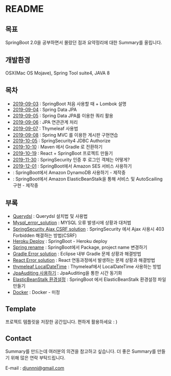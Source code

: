 # README

## 목표

SpringBoot 2.0을 공부하면서 몰랐던 점과 요약정리에 대한 Summary를 올립니다.

## 개발환경

OSX\(Mac OS Mojave\), Spring Tool suite4, JAVA 8

## 목차

* [2019-09-03](https://github.com/Djunnni/Springboot-Summary/blob/master/2019-09-03.md) : SpringBoot 처음 사용할 때 + Lombok 설명
* [2019-09-04](https://github.com/Djunnni/Springboot-Summary/blob/master/2019-09-04.md) : Spring Data JPA 
* [2019-09-05](https://github.com/Djunnni/Springboot-Summary/blob/master/2019-09-05.md) : Spring Data JPA를 이용한 쿼리 활용
* [2019-09-06](https://github.com/Djunnni/Springboot-Summary/blob/master/2019-09-06.md) : JPA 연관관계 처리
* [2019-09-07](https://github.com/Djunnni/Springboot-Summary/blob/master/2019-09-07.md) : Thymeleaf 사용법
* [2019-09-08](https://github.com/Djunnni/Springboot-Summary/blob/master/2019-09-08.md) : Spring MVC 를 이용한 게시판 구현연습
* [2019-10-05](https://github.com/Djunnni/Springboot-Summary/blob/master/2019-10-05.md) : SpringSecurity4 JDBC Authorize
* [2019-10-10](https://github.com/Djunnni/Springboot-Summary/blob/master/2019-10-10.md) : Maven 에서 Gradle 로 전환하기
* [2019-10-19](https://github.com/Djunnni/Springboot-Summary/blob/master/2019-10-19.md) : React + SpringBoot 프로젝트 만들기
* [2019-11-30](https://github.com/Djunnni/Springboot-Summary/blob/master/2019-11-30.md) : SpringSecurity 인증 후 로그인 객체는 어떻게? 
* [2019-12-01](https://github.com/Djunnni/Springboot-Summary/blob/master/2019-12-01.md) : SpringBoot에서 Amazon SES 서비스 사용하기
* [](#) : SpringBoot에서 Amazon DynamoDB 사용하기 - 제작중
* [](#) : SpringBoot에서 Amazon ElasticBeanStalk을 통해 서비스 및 AutoScailing 구현 - 제작중
## 부록

* [Querydsl](https://github.com/Djunnni/Springboot-Summary/blob/master/appendix/querydsl.md) : Querydsl 설치법 및 사용법 
* [Mysql\_error\_solution](https://github.com/Djunnni/Springboot-Summary/blob/master/appendix/mysql_error_solution.md) : MYSQL 오류 발생시에 상황과 대처법
* [SpringSecurity Ajax CSRF solution](https://github.com/Djunnni/Springboot-Summary/blob/master/appendix/SpringSecurity-Ajax-CSRF-solution.md) : SpringSecurity 에서 Ajax 사용시 403 Forbidden 해결하는 방법\(CSRF\)
* [Heroku Deploy](https://github.com/Djunnni/Springboot-Summary/blob/master/appendix/heroku-deploy.md) : SpringBoot - Heroku deploy
* [Spring rename](https://github.com/Djunnni/Springboot-Summary/blob/master/appendix/spring-rename.md) : SpringBoot에서 Package, project name 변경하기
* [Gradle Error solution](https://github.com/Djunnni/Springboot-Summary/blob/master/appendix/gradle_error_solution.md) : Eclipse 내부 Gradle 문제 상황과 해결방법
* [React Error solution](https://github.com/Djunnni/Springboot-Summary/blob/master/appendix/react_error_solution.md) : React 연동과정에서 발생하는 문제 상황과 해결방법
* [thymeleaf LocalDateTime](https://github.com/Djunnni/Springboot-Summary/blob/master/appendix/Thymeleaf_LocalDateTime.md) : Thymeleaf에서 LocalDateTime 사용하는 방법
* [JpaAuditing 사용하기](https://github.com/Djunnni/Springboot-Summary/blob/master/appendix/JpaAuditing.md) : JpaAuditing을 통한 시간 동기화
* [ElasticBeanStalk 환경설정](https://github.com/Djunnni/Springboot-Summary/blob/master/appendix/elasticbeanstalk.md) : SpringBoot 에서 ElasticBeanStalk 환경설정 파일 만들기
* [Docker](#) : Docker - 미정

## Template

프로젝트 템플릿을 저장한 공간입니다. 편하게 활용하세요 : \)

## Contact

Summary를 만드는데 여러분의 의견을 참고하고 싶습니다. 더 좋은 Summary를 만들기 위해 많은 연락 부탁드립니다.

E-mail : djunnni@gmail.com

